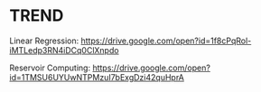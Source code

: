 # TREND

Linear Regression:  https://drive.google.com/open?id=1f8cPqRol-iMTLedp3RN4iDCq0ClXnpdo

Reservoir Computing: https://drive.google.com/open?id=1TMSU6UYUwNTPMzuI7bExgDzi42quHprA

